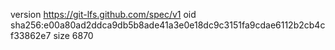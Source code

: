 version https://git-lfs.github.com/spec/v1
oid sha256:e00a80ad2ddca9db5b8ade41a3e0e18dc9c3151fa9cdae6112b2cb4cf33862e7
size 6870
